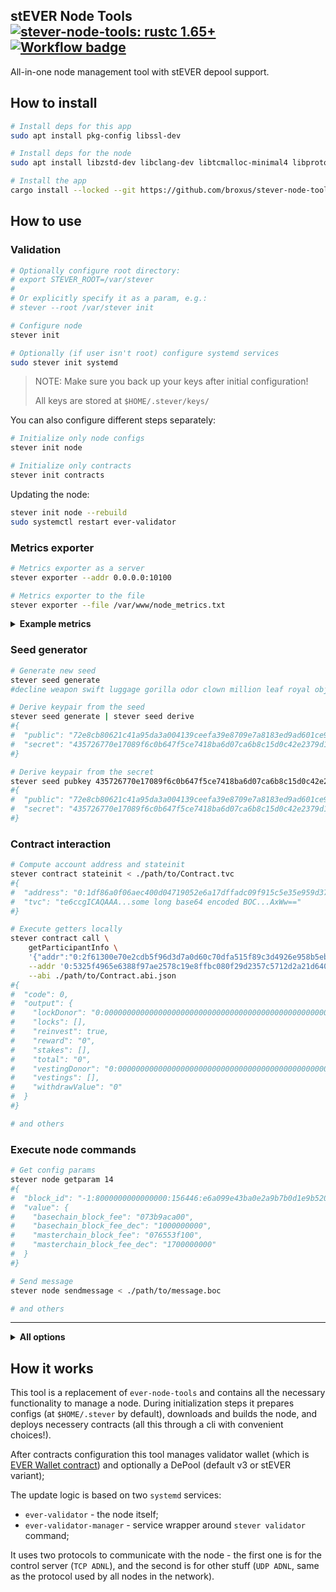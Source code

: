 ## stEVER Node Tools &emsp; [![stever-node-tools: rustc 1.65+]][Rust 1.65] [![Workflow badge]][Workflow]

[stever-node-tools: rustc 1.65+]: https://img.shields.io/badge/rustc-1.65+-lightgray.svg
[Rust 1.65]: https://blog.rust-lang.org/2022/11/03/Rust-1.65.0.html
[Workflow badge]: https://img.shields.io/github/actions/workflow/status/broxus/stever-node-tools/master.yml?branch=master
[Workflow]: https://github.com/broxus/stever-node-tools/actions?query=workflow%3Amaster

All-in-one node management tool with stEVER depool support.

## How to install

```bash
# Install deps for this app
sudo apt install pkg-config libssl-dev

# Install deps for the node
sudo apt install libzstd-dev libclang-dev libtcmalloc-minimal4 libprotobuf-dev libgoogle-perftools-dev

# Install the app
cargo install --locked --git https://github.com/broxus/stever-node-tools
```

## How to use

### Validation

```bash
# Optionally configure root directory:
# export STEVER_ROOT=/var/stever
#
# Or explicitly specify it as a param, e.g.:
# stever --root /var/stever init

# Configure node
stever init

# Optionally (if user isn't root) configure systemd services
sudo stever init systemd
```

> NOTE: Make sure you back up your keys after initial configuration!
>
> All keys are stored at `$HOME/.stever/keys/`

You can also configure different steps separately:

```bash
# Initialize only node configs
stever init node

# Initialize only contracts
stever init contracts
```

Updating the node:

```bash
stever init node --rebuild
sudo systemctl restart ever-validator
```

### Metrics exporter

```bash
# Metrics exporter as a server
stever exporter --addr 0.0.0.0:10100

# Metrics exporter to the file
stever exporter --file /var/www/node_metrics.txt
```

<details><summary><b>Example metrics</b></summary>
<p>

```
collected_at 1669042606
node_ready 1
node_version_major 0
node_version_minor 51
node_version_patch 1
mc_seqno 155886
mc_time 1669042601
mc_time_diff 5
sc_time_diff 5
in_current_vset{adnl="d5af8f62c027774831aea3fe00d78fc78ed69f233d885382e72f9adefd8c4f05"} 1
in_next_vset 0
```

</p>
</details>

### Seed generator

```bash
# Generate new seed
stever seed generate
#decline weapon swift luggage gorilla odor clown million leaf royal object movie

# Derive keypair from the seed
stever seed generate | stever seed derive
#{
#  "public": "72e8cb80621c41a95da3a004139ceefa39e8709e7a8183ed9ad601ce9a13714d",
#  "secret": "435726770e17089f6c0b647f5ce7418ba6d07ca6b8c15d0c42e2379d1a09b6cc"
#}

# Derive keypair from the secret
stever seed pubkey 435726770e17089f6c0b647f5ce7418ba6d07ca6b8c15d0c42e2379d1a09b6cc
#{
#  "public": "72e8cb80621c41a95da3a004139ceefa39e8709e7a8183ed9ad601ce9a13714d",
#  "secret": "435726770e17089f6c0b647f5ce7418ba6d07ca6b8c15d0c42e2379d1a09b6cc"
#}
```

### Contract interaction

```bash
# Compute account address and stateinit
stever contract stateinit < ./path/to/Contract.tvc
#{
#  "address": "0:1df86a0f06aec400d04719052e6a17dffadc09f915c5e35e959d37d59beb7ac3",
#  "tvc": "te6ccgICAQAAA...some long base64 encoded BOC...AxWw=="
#}

# Execute getters locally
stever contract call \
    getParticipantInfo \
    '{"addr":"0:2f61300e70e2cdb5f96d3d7a0d60c70dfa515f89c3d4926e958b5eb147977469"}' \
    --addr '0:5325f4965e6388f97ae2578c19e8ffbc080f29d2357c5712d2a21d640dc10fb7' \
    --abi ./path/to/Contract.abi.json
#{
#  "code": 0,
#  "output": {
#    "lockDonor": "0:0000000000000000000000000000000000000000000000000000000000000000",
#    "locks": [],
#    "reinvest": true,
#    "reward": "0",
#    "stakes": [],
#    "total": "0",
#    "vestingDonor": "0:0000000000000000000000000000000000000000000000000000000000000000",
#    "vestings": [],
#    "withdrawValue": "0"
#  }
#}

# and others
```

### Execute node commands

```bash
# Get config params
stever node getparam 14
#{
#  "block_id": "-1:8000000000000000:156446:e6a099e43ba0e2a9b7b0d1e9b5207cef4e0e54c1dc2ea8811f0877ad78516bc0:fdca14025ba3b16b4286a561b7ade73f3e26a0224e9492cefc77b83ed649f37d",
#  "value": {
#    "basechain_block_fee": "073b9aca00",
#    "basechain_block_fee_dec": "1000000000",
#    "masterchain_block_fee": "076553f100",
#    "masterchain_block_fee_dec": "1700000000"
#  }
#}

# Send message
stever node sendmessage < ./path/to/message.boc

# and others
```

---

<details><summary><b>All options</b></summary>
<p>

```
Usage: stever [--root <root>] <command> [<args>]

All-in-one node management tool with support for the upcoming stEVER

Options:
  --root            path to the root directory
  --help            display usage information

Commands:
  init              Prepares configs and binaries
  validator         Validation manager service
  contract          Contract interaction stuff
  exporter          Prometheus metrics exporter
  node              Raw node tools operations
  seed              Seed utils
```

</p>
</details>

## How it works

This tool is a replacement of `ever-node-tools` and contains all the necessary functionality to manage a node.
During initialization steps it prepares configs (at `$HOME/.stever` by default), downloads and builds the node,
and deploys necessery contracts (all this through a cli with convenient choices!).

After contracts configuration this tool manages validator wallet (which is [EVER Wallet contract](https://github.com/broxus/ever-wallet-contract))
and optionally a DePool (default v3 or stEVER variant);

The update logic is based on two `systemd` services:

- `ever-validator` - the node itself;
- `ever-validator-manager` - service wrapper around `stever validator` command;

It uses two protocols to communicate with the node - the first one is for the control server (`TCP ADNL`),
and the second is for other stuff (`UDP ADNL`, same as the protocol used by all nodes in the network).
